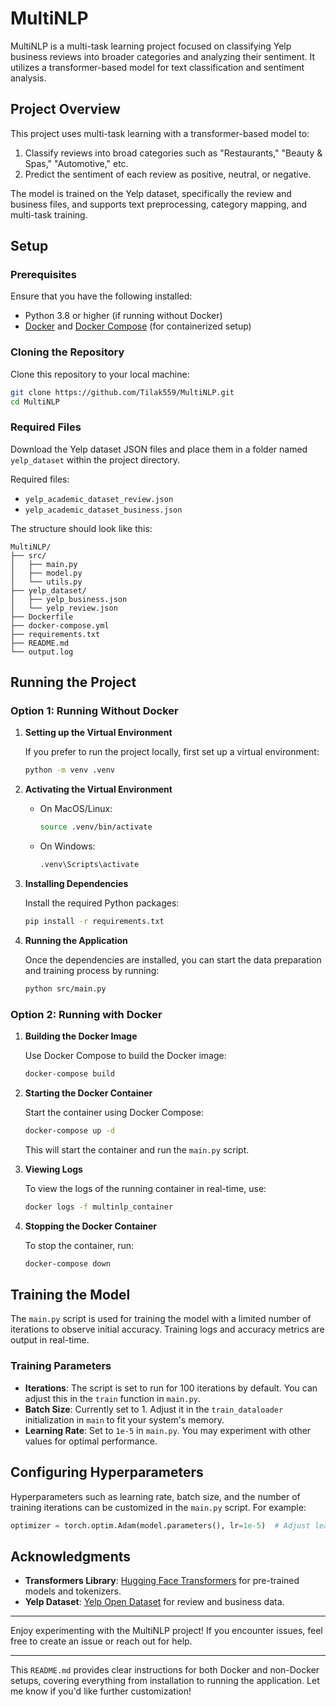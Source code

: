 # MultiNLP

MultiNLP is a multi-task learning project focused on classifying Yelp business reviews into broader categories and analyzing their sentiment. It utilizes a transformer-based model for text classification and sentiment analysis.

## Project Overview

This project uses multi-task learning with a transformer-based model to:
1. Classify reviews into broad categories such as "Restaurants," "Beauty & Spas," "Automotive," etc.
2. Predict the sentiment of each review as positive, neutral, or negative.

The model is trained on the Yelp dataset, specifically the review and business files, and supports text preprocessing, category mapping, and multi-task training.

## Setup

### Prerequisites

Ensure that you have the following installed:
- Python 3.8 or higher (if running without Docker)
- [Docker](https://docs.docker.com/get-docker/) and [Docker Compose](https://docs.docker.com/compose/install/) (for containerized setup)

### Cloning the Repository

Clone this repository to your local machine:
```bash
git clone https://github.com/Tilak559/MultiNLP.git
cd MultiNLP
```

### Required Files

Download the Yelp dataset JSON files and place them in a folder named `yelp_dataset` within the project directory.

Required files:
- `yelp_academic_dataset_review.json`
- `yelp_academic_dataset_business.json`

The structure should look like this:

```
MultiNLP/
├── src/
│   ├── main.py
│   ├── model.py
│   └── utils.py
├── yelp_dataset/
│   ├── yelp_business.json
│   └── yelp_review.json
├── Dockerfile
├── docker-compose.yml
├── requirements.txt
├── README.md
└── output.log
```


## Running the Project

### Option 1: Running Without Docker

1. **Setting up the Virtual Environment**

    If you prefer to run the project locally, first set up a virtual environment:

    ```bash
    python -m venv .venv
    ```

2. **Activating the Virtual Environment**

    - On MacOS/Linux:
      ```bash
      source .venv/bin/activate
      ```
    - On Windows:
      ```bash
      .venv\Scripts\activate
      ```

3. **Installing Dependencies**

    Install the required Python packages:
    ```bash
    pip install -r requirements.txt
    ```

4. **Running the Application**

    Once the dependencies are installed, you can start the data preparation and training process by running:
    ```bash
    python src/main.py
    ```

### Option 2: Running with Docker

1. **Building the Docker Image**

    Use Docker Compose to build the Docker image:
    ```bash
    docker-compose build
    ```

2. **Starting the Docker Container**

    Start the container using Docker Compose:
    ```bash
    docker-compose up -d
    ```

    This will start the container and run the `main.py` script.

3. **Viewing Logs**

    To view the logs of the running container in real-time, use:
    ```bash
    docker logs -f multinlp_container
    ```

4. **Stopping the Docker Container**

    To stop the container, run:
    ```bash
    docker-compose down
    ```

## Training the Model

The `main.py` script is used for training the model with a limited number of iterations to observe initial accuracy. Training logs and accuracy metrics are output in real-time.

### Training Parameters

- **Iterations**: The script is set to run for 100 iterations by default. You can adjust this in the `train` function in `main.py`.
- **Batch Size**: Currently set to 1. Adjust it in the `train_dataloader` initialization in `main` to fit your system's memory.
- **Learning Rate**: Set to `1e-5` in `main.py`. You may experiment with other values for optimal performance.

## Configuring Hyperparameters

Hyperparameters such as learning rate, batch size, and the number of training iterations can be customized in the `main.py` script. For example:

```python
optimizer = torch.optim.Adam(model.parameters(), lr=1e-5)  # Adjust learning rate here
```

## Acknowledgments

- **Transformers Library**: [Hugging Face Transformers](https://github.com/huggingface/transformers) for pre-trained models and tokenizers.
- **Yelp Dataset**: [Yelp Open Dataset](https://www.yelp.com/dataset) for review and business data.

---

Enjoy experimenting with the MultiNLP project! If you encounter issues, feel free to create an issue or reach out for help.

--- 

This `README.md` provides clear instructions for both Docker and non-Docker setups, covering everything from installation to running the application. Let me know if you'd like further customization!